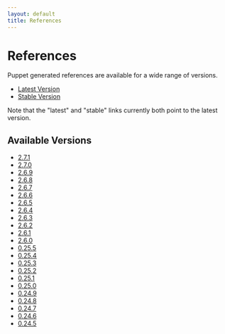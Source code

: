 ```yaml
---
layout: default
title: References
---
```


# References

Puppet generated references are available for a wide range of versions.

* [Latest Version](latest/)
* [Stable Version](stable/)

Note that the "latest" and "stable" links currently both point to the latest version.

Available Versions
------------------

* [2.7.1](2.7.1/)
* [2.7.0](2.7.0/)
* [2.6.9](2.6.9/)
* [2.6.8](2.6.8/)
* [2.6.7](2.6.7/)
* [2.6.6](2.6.6/)
* [2.6.5](2.6.5/)
* [2.6.4](2.6.4/)
* [2.6.3](2.6.3/)
* [2.6.2](2.6.2/)
* [2.6.1](2.6.1/)
* [2.6.0](2.6.0/)
* [0.25.5](0.25.5/)
* [0.25.4](0.25.4/)
* [0.25.3](0.25.3/)
* [0.25.2](0.25.2/)
* [0.25.1](0.25.1/)
* [0.25.0](0.25.0/)
* [0.24.9](0.24.9/)
* [0.24.8](0.24.8/)
* [0.24.7](0.24.7/)
* [0.24.6](0.24.6/)
* [0.24.5](0.24.5/)
